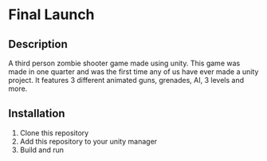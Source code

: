 # Final Launch

## Description
A third person zombie shooter game made using unity. This game was made in one quarter and was the first time any of us have ever made a unity project.
It features 3 different animated guns, grenades, AI, 3 levels and more.

## Installation
1. Clone this repository
2. Add this repository to your unity manager
3. Build and run

